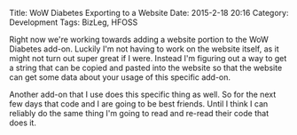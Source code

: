 Title: WoW Diabetes Exporting to a Website
Date: 2015-2-18 20:16
Category: Development
Tags: BizLeg, HFOSS

Right now we're working towards adding a website portion to the WoW Diabetes add-on. Luckily I'm not having to work on the website itself, as it might not turn out super great if I were. Instead I'm figuring out a way to get a string that can be copied and pasted into the website so that the website can get some data about your usage of this specific add-on. 

Another add-on that I use does this specific thing as well. So for the next few days that code and I are going to be best friends. Until I think I can reliably do the same thing I'm going to read and re-read their code that does it. 